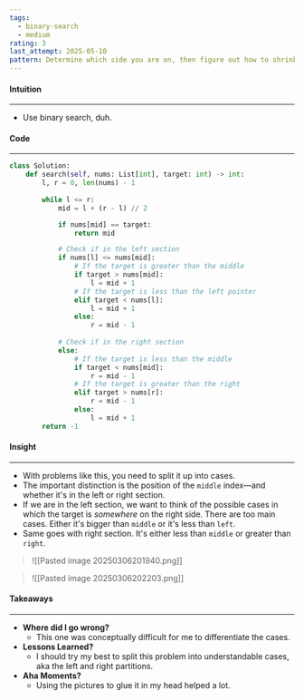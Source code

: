 ```yaml
---
tags:
  - binary-search
  - medium
rating: 3
last_attempt: 2025-05-10
pattern: Determine which side you are on, then figure out how to shrink depending on where the target is.
---
```

#### Intuition
---
- Use binary search, duh.

#### Code
---

```python
class Solution:
    def search(self, nums: List[int], target: int) -> int:
        l, r = 0, len(nums) - 1
        
        while l <= r:
            mid = l + (r - l) // 2

            if nums[mid] == target:
                return mid

            # Check if in the left section
            if nums[l] <= nums[mid]:
                # If the target is greater than the middle
                if target > nums[mid]:
                    l = mid + 1
                # If the target is less than the left pointer
                elif target < nums[l]:
                    l = mid + 1
                else:
                    r = mid - 1
                
            # Check if in the right section
            else:
                # If the target is less than the middle
                if target < nums[mid]:
                    r = mid - 1
                # If the target is greater than the right
                elif target > nums[r]:
                    r = mid - 1
                else:
                    l = mid + 1 
        return -1
```

#### Insight
---
- With problems like this, you need to split it up into cases.
- The important distinction is the position of the `middle` index—and whether it's in the left or right section.
- If we are in the left section, we want to think of the possible cases in which the target is _somewhere_ on the right side. There are too main cases. Either it's bigger than `middle` or it's less than `left`.
- Same goes with right section. It's either less than `middle` or greater than `right`. 

>![[Pasted image 20250306201940.png]]

>![[Pasted image 20250306202203.png]]

#### Takeaways
---
- **Where did I go wrong?**
	- This one was conceptually difficult for me to differentiate the cases.
- **Lessons Learned?**
	- I should try my best to split this problem into understandable cases, aka the left and right partitions.
- **Aha Moments?**
	- Using the pictures to glue it in my head helped a lot.